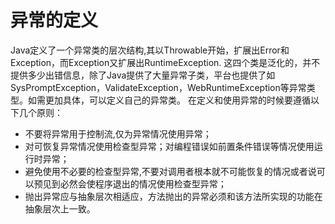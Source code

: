 # 异常的定义

Java定义了一个异常类的层次结构,其以Throwable开始，扩展出Error和Exception，而Exception又扩展出RuntimeException. 这四个类是泛化的，并不提供多少出错信息，除了Java提供了大量异常子类，平台也提供了如 SysPromptException，ValidateException，WebRuntimeException等异常类型。如需更加具体，可以定义自己的异常类。 在定义和使用异常的时候要遵循以下几个原则：
*	不要将异常用于控制流,仅为异常情况使用异常；
*	对可恢复异常情况使用检查型异常；对编程错误如前置条件错误等情况使用运行时异常；
*	避免使用不必要的检查型异常,不要对调用者根本就不可能恢复的情况或者说可以预见到必然会使程序退出的情况使用检查型异常；
*	抛出异常应与抽象层次相适应，方法抛出的异常必须和该方法所实现的功能在抽象层次上一致。
